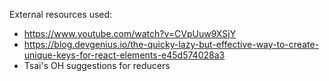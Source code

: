 External resources used:<br>

- https://www.youtube.com/watch?v=CVpUuw9XSjY
- https://blog.devgenius.io/the-quicky-lazy-but-effective-way-to-create-unique-keys-for-react-elements-e45d574028a3
- Tsai's OH suggestions for reducers
